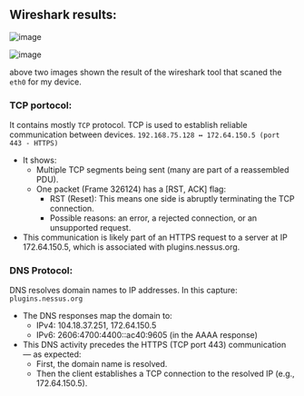 ## Wireshark results:
![image](https://github.com/user-attachments/assets/01cfffd4-a816-43a8-87eb-f0db4939dc98)

![image](https://github.com/user-attachments/assets/8a3bec92-07d5-453f-8b9c-aa74f0de9832)

above two images shown the result of the wireshark tool that scaned the `eth0` for my device.

### TCP portocol:

It contains mostly `TCP` protocol. TCP is used to establish reliable communication between devices.
`192.168.75.128 ↔ 172.64.150.5 (port 443 - HTTPS)`
- It shows:
  - Multiple TCP segments being sent (many are part of a reassembled PDU).
  - One packet (Frame 326124) has a [RST, ACK] flag:
    - RST (Reset): This means one side is abruptly terminating the TCP connection.
    - Possible reasons: an error, a rejected connection, or an unsupported request.
- This communication is likely part of an HTTPS request to a server at IP 172.64.150.5, which is associated with plugins.nessus.org.

### DNS Protocol:

DNS resolves domain names to IP addresses. In this capture:
`plugins.nessus.org`

- The DNS responses map the domain to:
  - IPv4: 104.18.37.251, 172.64.150.5
  - IPv6: 2606:4700:4400::ac40:9605 (in the AAAA response)
- This DNS activity precedes the HTTPS (TCP port 443) communication — as expected:
  - First, the domain name is resolved.
  - Then the client establishes a TCP connection to the resolved IP (e.g., 172.64.150.5).
